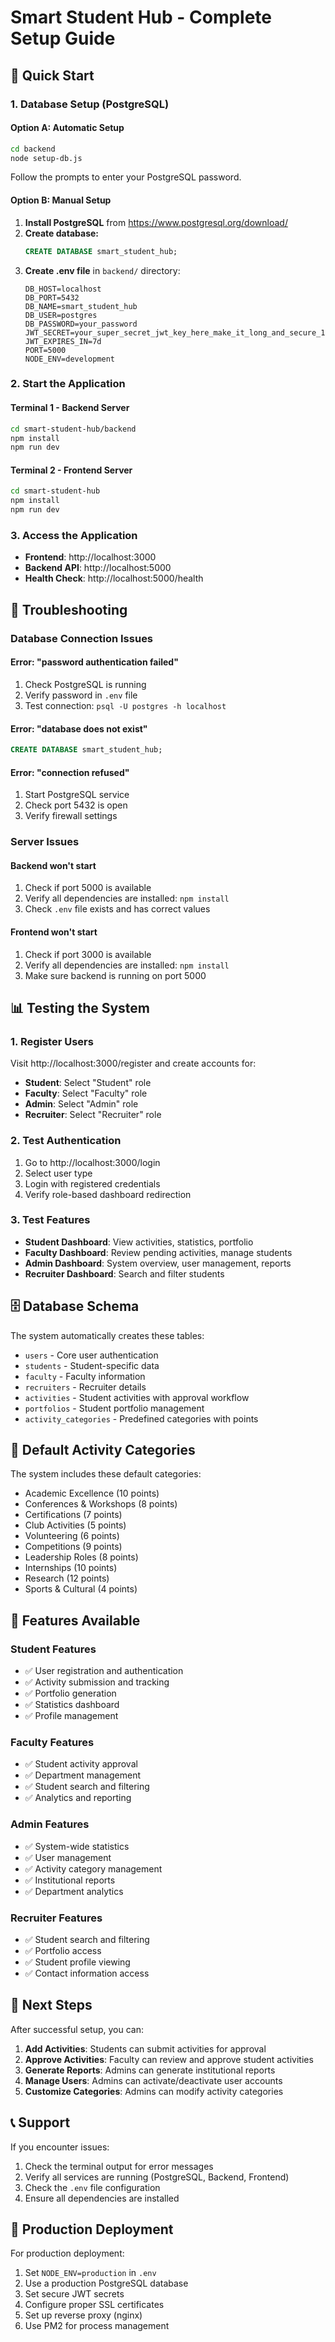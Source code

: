 # Smart Student Hub - Complete Setup Guide

## 🚀 Quick Start

### 1. Database Setup (PostgreSQL)

#### Option A: Automatic Setup
```bash
cd backend
node setup-db.js
```
Follow the prompts to enter your PostgreSQL password.

#### Option B: Manual Setup
1. **Install PostgreSQL** from https://www.postgresql.org/download/
2. **Create database:**
   ```sql
   CREATE DATABASE smart_student_hub;
   ```
3. **Create .env file** in `backend/` directory:
   ```env
   DB_HOST=localhost
   DB_PORT=5432
   DB_NAME=smart_student_hub
   DB_USER=postgres
   DB_PASSWORD=your_password
   JWT_SECRET=your_super_secret_jwt_key_here_make_it_long_and_secure_12345
   JWT_EXPIRES_IN=7d
   PORT=5000
   NODE_ENV=development
   ```

### 2. Start the Application

#### Terminal 1 - Backend Server
```bash
cd smart-student-hub/backend
npm install
npm run dev
```

#### Terminal 2 - Frontend Server
```bash
cd smart-student-hub
npm install
npm run dev
```

### 3. Access the Application
- **Frontend**: http://localhost:3000
- **Backend API**: http://localhost:5000
- **Health Check**: http://localhost:5000/health

## 🔧 Troubleshooting

### Database Connection Issues

#### Error: "password authentication failed"
1. Check PostgreSQL is running
2. Verify password in `.env` file
3. Test connection: `psql -U postgres -h localhost`

#### Error: "database does not exist"
```sql
CREATE DATABASE smart_student_hub;
```

#### Error: "connection refused"
1. Start PostgreSQL service
2. Check port 5432 is open
3. Verify firewall settings

### Server Issues

#### Backend won't start
1. Check if port 5000 is available
2. Verify all dependencies are installed: `npm install`
3. Check `.env` file exists and has correct values

#### Frontend won't start
1. Check if port 3000 is available
2. Verify all dependencies are installed: `npm install`
3. Make sure backend is running on port 5000

## 📊 Testing the System

### 1. Register Users
Visit http://localhost:3000/register and create accounts for:
- **Student**: Select "Student" role
- **Faculty**: Select "Faculty" role
- **Admin**: Select "Admin" role
- **Recruiter**: Select "Recruiter" role

### 2. Test Authentication
1. Go to http://localhost:3000/login
2. Select user type
3. Login with registered credentials
4. Verify role-based dashboard redirection

### 3. Test Features
- **Student Dashboard**: View activities, statistics, portfolio
- **Faculty Dashboard**: Review pending activities, manage students
- **Admin Dashboard**: System overview, user management, reports
- **Recruiter Dashboard**: Search and filter students

## 🗄️ Database Schema

The system automatically creates these tables:
- `users` - Core user authentication
- `students` - Student-specific data
- `faculty` - Faculty information
- `recruiters` - Recruiter details
- `activities` - Student activities with approval workflow
- `portfolios` - Student portfolio management
- `activity_categories` - Predefined categories with points

## 🔐 Default Activity Categories

The system includes these default categories:
- Academic Excellence (10 points)
- Conferences & Workshops (8 points)
- Certifications (7 points)
- Club Activities (5 points)
- Volunteering (6 points)
- Competitions (9 points)
- Leadership Roles (8 points)
- Internships (10 points)
- Research (12 points)
- Sports & Cultural (4 points)

## 📱 Features Available

### Student Features
- ✅ User registration and authentication
- ✅ Activity submission and tracking
- ✅ Portfolio generation
- ✅ Statistics dashboard
- ✅ Profile management

### Faculty Features
- ✅ Student activity approval
- ✅ Department management
- ✅ Student search and filtering
- ✅ Analytics and reporting

### Admin Features
- ✅ System-wide statistics
- ✅ User management
- ✅ Activity category management
- ✅ Institutional reports
- ✅ Department analytics

### Recruiter Features
- ✅ Student search and filtering
- ✅ Portfolio access
- ✅ Student profile viewing
- ✅ Contact information access

## 🚀 Next Steps

After successful setup, you can:
1. **Add Activities**: Students can submit activities for approval
2. **Approve Activities**: Faculty can review and approve student activities
3. **Generate Reports**: Admins can generate institutional reports
4. **Manage Users**: Admins can activate/deactivate user accounts
5. **Customize Categories**: Admins can modify activity categories

## 📞 Support

If you encounter issues:
1. Check the terminal output for error messages
2. Verify all services are running (PostgreSQL, Backend, Frontend)
3. Check the `.env` file configuration
4. Ensure all dependencies are installed

## 🎯 Production Deployment

For production deployment:
1. Set `NODE_ENV=production` in `.env`
2. Use a production PostgreSQL database
3. Set secure JWT secrets
4. Configure proper SSL certificates
5. Set up reverse proxy (nginx)
6. Use PM2 for process management

